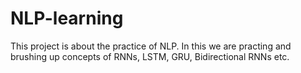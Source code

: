 # NLP-learning
This project is about the practice of NLP.
In this we are practing and brushing up concepts of 
RNNs,
LSTM,
GRU,
Bidirectional RNNs
etc.
